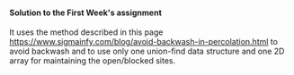  #### Solution to the First Week's assignment
It uses the method described in this page https://www.sigmainfy.com/blog/avoid-backwash-in-percolation.html to avoid backwash 
and to use only one union-find data structure and one 2D array for maintaining the open/blocked sites.
